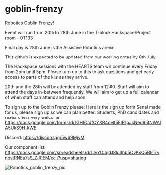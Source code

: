 # goblin-frenzy
Robotics Goblin Frenzy!

Event will run from 20th to 28th June in the T-block Hackspace/Project room - 0T133

Final day is 28th June is the Assistive Robotics arena!

This github is expected to be updated from our working notes by 8th July.

The Hackspace sessions with the HEARTS team will continue every Friday from 2pm until 5pm. Please turn up to this to ask questions and get early access to parts of the kits as they arrive.

20th and the 28th will be attended by staff from 12:00. Staff will aim to attend the days in-between frequently. We will aim to get up a full calendar of when staff can attend and help soon.

To sign up to the Goblin Frenzy please:
Here is the sign up form Senal made for us, please sign up so we can plan better:
Students, PhD candidates and researchers very welcome! 
https://docs.google.com/forms/d/1GH9CdfCYXB4oMt5FIR1pJcNed95tNWAIA5UkS9H-kWE

Discord:
https://discord.gg/5w69MjvM

Our component list:
https://docs.google.com/spreadsheets/d/1JvYOJqdJ8lu3hb5OvKsQ5B9TrvnostRNEa7sS_ZJ0EM/edit?usp=sharing
 
![Robotics_goblin_frenzy_pic](https://user-images.githubusercontent.com/812771/170381603-f203c570-ae2f-4476-859d-bb94b561ab44.jpg)
